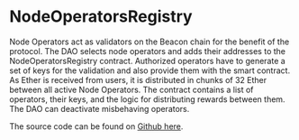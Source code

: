 # NodeOperatorsRegistry

Node Operators act as validators on the Beacon chain for the benefit of the protocol. The DAO selects node operators and adds their addresses to the NodeOperatorsRegistry contract. Authorized operators have to generate a set of keys for the validation and also provide them with the smart contract. As Ether is received from users, it is distributed in chunks of 32 Ether between all active Node Operators. The contract contains a list of operators, their keys, and the logic for distributing rewards between them. The DAO can deactivate misbehaving operators.

The source code can be found on [Github here](https://github.com/lidofinance/lido-dao/blob/master/contracts/0.4.24/nos/NodeOperatorsRegistry.sol).